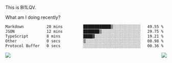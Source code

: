 This is BI1LQV.

What am I doing recently?

<!--START_SECTION:waka-->

```txt
Markdown          20 mins         ████████████▒░░░░░░░░░░░░   49.55 %
JSON              12 mins         ███████▒░░░░░░░░░░░░░░░░░   29.75 %
TypeScript        8 mins          ████▓░░░░░░░░░░░░░░░░░░░░   19.21 %
Other             0 secs          ▒░░░░░░░░░░░░░░░░░░░░░░░░   00.98 %
Protocol Buffer   0 secs          ░░░░░░░░░░░░░░░░░░░░░░░░░   00.36 %
```

<!--END_SECTION:waka-->
<img align="right" src="https://github-readme-stats.vercel.app/api?username=bi1lqv&show_icons=true&count_private=true">

<img src="https://metrics.lecoq.io/bi1lqv?template=classic&base.activity=0&base.community=0&base.repositories=0&base.metadata=0&isocalendar=1&base=header%2C%20activity%2C%20community%2C%20repositories%2C%20metadata&base.indepth=false&base.hireable=false&isocalendar=false&isocalendar.duration=full-year&config.timezone=Asia%2FShanghai">
